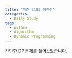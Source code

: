 ```yaml
---
title: "백준 2193 이친수"
categories:
  - Daily Study
tags:
  - python
  - Algorithm
  - Dynamic Programming
---
```


간단한 DP 문제를 풀어보았습니다.

<script src="https://gist.github.com/voka/7779f8d8bd65cb162cb5ba67e33e9b5a.js"></script>